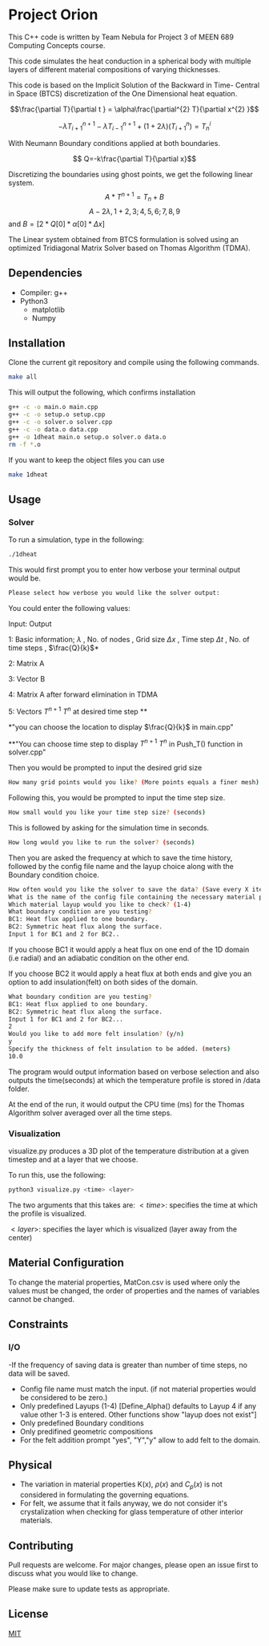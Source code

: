 # Project Orion
This C++ code is written by Team Nebula for Project 3 of MEEN 689 Computing Concepts course.

This code simulates the heat conduction in a spherical body with multiple layers of different material compositions of varying thicknesses.

This code is based on the Implicit Solution of the Backward in Time- Central in Space (BTCS) discretization of the One Dimensional heat equation.

$$\frac{\partial T}{\partial t } = \alpha\frac{\partial^{2} T}{\partial x^{2} }$$

$$-{\lambda T_{i+1}^{n+1}}  - \lambda T_{i-1}^{n+1} + (1 + 2\lambda)(T_{i+1}^{n}) = T_{n}^{i}$$

With Neumann Boundary conditions applied at both boundaries. 

$$ Q=-k\frac{\partial T}{\partial x}$$

Discretizing the boundaries using ghost points, we get the following linear system.
$$ A*T^{n+1} = T_{n} + B$$
$$
A 
-2\lambda , 1 +2 , 3 ;
4 , 5 , 6 ;
7 , 8 , 9
$$
and $B = [2*Q[0]*\alpha[0]*\Delta x]$


The Linear system obtained from BTCS formulation is solved using an optimized Tridiagonal Matrix Solver based on Thomas Algorithm (TDMA).

  
## Dependencies

- Compiler: g++
- Python3
  - matplotlib
  - Numpy

## Installation

Clone the current git repository and compile using the following commands.
```bash
make all
```
This will output the following, which confirms installation
```bash
g++ -c -o main.o main.cpp
g++ -c -o setup.o setup.cpp
g++ -c -o solver.o solver.cpp
g++ -c -o data.o data.cpp
g++ -o 1dheat main.o setup.o solver.o data.o
rm -f *.o
```
If you want to keep the object files you can use
```bash
make 1dheat
```
## Usage
### Solver
To run a simulation, type in the following:
```bash
./1dheat
```
This would first prompt you to enter how verbose your terminal output would be.
```bash
Please select how verbose you would like the solver output:
```
You could enter the following values:
 
Input: Output

1: Basic information; $\lambda$ , No. of nodes , Grid size $\Delta x$ , Time step $\Delta t$ , No. of time steps , $\frac{Q}{k}$*

2: Matrix A

3: Vector B 

4: Matrix A after forward elimination in TDMA

5: Vectors $T^{n+1}$ $T^{n}$ at desired time step **


*"you can choose the location to display $\frac{Q}{k}$ in main.cpp"

**"You can choose time step to display $T^{n+1}$ $T^{n}$ in Push_T() function in solver.cpp"


Then you would be prompted to input the desired grid size
```bash
How many grid points would you like? (More points equals a finer mesh)
```
Following this, you would be prompted to input the time step size.
```bash
How small would you like your time step size? (seconds)
```
This is followed by asking for the simulation time in seconds.

```bash
How long would you like to run the solver? (seconds)
```

Then you are asked the frequency at which to save the time history, followed by the config file name and the layup choice along with the Boundary condition choice.
```bash
How often would you like the solver to save the data? (Save every X iterations)
What is the name of the config file containing the necessary material properties?
Which material layup would you like to check? (1-4)
What boundary condition are you testing?
BC1: Heat flux applied to one boundary.
BC2: Symmetric heat flux along the surface.
Input 1 for BC1 and 2 for BC2..
```
If you choose BC1 it would apply a heat flux on one end of the 1D domain (i.e radial) and an adiabatic condition on the other end.

If you choose BC2 it would apply a heat flux at both ends and give you an option to add insulation(felt) on both sides of the domain.

```bash
What boundary condition are you testing?
BC1: Heat flux applied to one boundary.
BC2: Symmetric heat flux along the surface.
Input 1 for BC1 and 2 for BC2...
2
Would you like to add more felt insulation? (y/n)
y
Specify the thickness of felt insulation to be added. (meters)
10.0
```
The program would output information based on verbose selection and also outputs the time(seconds) at which the temperature profile is stored in /data folder.

At the end of the run, it would output the CPU time (ms) for the Thomas Algorithm solver averaged over all the time steps.
### Visualization

visualize.py produces a 3D plot of the temperature distribution at a given timestep and at a layer that we choose.

To run this, use the following:
```bash
python3 visualize.py <time> <layer>
```
The two arguments that this takes are:
$<time>$: specifies the time at which the profile is visualized.

$<layer>$: specifies the layer which is visualized (layer away from the center)

## Material Configuration 
To change the material properties, MatCon.csv is used where only the values must be changed, the order of properties and the names of variables cannot be changed.

## Constraints
### I/O
-If the frequency of saving data is greater than number of time steps, no data will be saved.
- Config file name must match the input. (if not material properties would be considered to be zero.) 
- Only predefined Layups (1-4) [Define_Alpha() defaults to Layup 4 if any value other 1-3 is entered. Other functions show "layup does not exist"]
- Only predefined Boundary conditions
- Only predifined geometric compositions
- For the felt addition prompt "yes", "Y","y" allow to add felt to the domain.
## Physical
- The variation in material properties K(x), $\rho(x)$ and $C_{p}(x)$ is not considered in formulating the governing equations.
- For felt, we assume that it fails anyway, we do not consider it's crystalization when checking for glass temperature of other interior materials. 
## Contributing

Pull requests are welcome. For major changes, please open an issue first
to discuss what you would like to change.

Please make sure to update tests as appropriate.

## License

[MIT](https://choosealicense.com/licenses/mit/)
